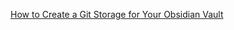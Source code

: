 [How to Create a Git Storage for Your Obsidian Vault](<./(https://github.com/Vaishnavi2903/my-obsidian-vault.github.io/How to Create a Git Storage for Your Obsidian Vault.md>)


